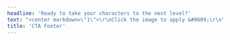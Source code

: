 ```yaml
---
headline: 'Ready to take your characters to the next level?'
text: "<center markdown=\"1\">\r\nClick the image to apply &#8609;\r\n\r\n[![Apply Now](StoryThreads_ApplyButton.png)](https://forms.gle/gSjLLTvca513spno6?target=_blank)\r\n\r\nApplications open Oct. 1st - Nov. 1st\r\n\r\n<a href=\"/\" class=\"button\" style=\"display: inline-block;\">Terms</a>\r\n</center>"
title: 'CTA Footer'
---
```


